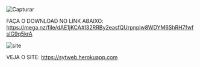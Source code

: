 ![Capturar](https://user-images.githubusercontent.com/84857164/193054177-831d016b-297e-44ae-99c8-f30576b79472.PNG)

FAÇA O DOWNLOAD NO LINK ABAIXO:
https://mega.nz/file/dAE1jKCA#I32RRBy2easfQUrpnpiw8WDYM6ShRH7fwfsIG9q5krA


![site](https://user-images.githubusercontent.com/84857164/211159351-6c154e4c-0bdf-472d-9d0b-a116847e5cfc.png)

VEJA O SITE:
https://sytweb.herokuapp.com

